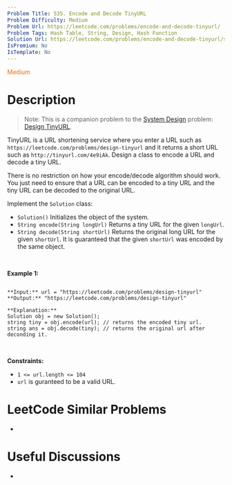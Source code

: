 ```yaml
---
Problem Title: 535. Encode and Decode TinyURL
Problem Difficulty: Medium
Problem Url: https://leetcode.com/problems/encode-and-decode-tinyurl/
Problem Tags: Hash Table, String, Design, Hash Function
Solution Url: https://leetcode.com/problems/encode-and-decode-tinyurl/solution/
IsPremium: No
IsTemplate: No
---
```


<span style="color: rgb(239, 108, 0);">Medium</span>

# Description


> Note: This is a companion problem to the [System Design](https://leetcode.com/discuss/interview-question/system-design/) problem: [Design TinyURL](https://leetcode.com/discuss/interview-question/124658/Design-a-URL-Shortener-(-TinyURL-)-System/).


TinyURL is a URL shortening service where you enter a URL such as `https://leetcode.com/problems/design-tinyurl` and it returns a short URL such as `http://tinyurl.com/4e9iAk`. Design a class to encode a URL and decode a tiny URL.


There is no restriction on how your encode/decode algorithm should work. You just need to ensure that a URL can be encoded to a tiny URL and the tiny URL can be decoded to the original URL.


Implement the `Solution` class:


* `Solution()` Initializes the object of the system.
* `String encode(String longUrl)` Returns a tiny URL for the given `longUrl`.
* `String decode(String shortUrl)` Returns the original long URL for the given `shortUrl`. It is guaranteed that the given `shortUrl` was encoded by the same object.


 


**Example 1:**



```

**Input:** url = "https://leetcode.com/problems/design-tinyurl"
**Output:** "https://leetcode.com/problems/design-tinyurl"

**Explanation:**
Solution obj = new Solution();
string tiny = obj.encode(url); // returns the encoded tiny url.
string ans = obj.decode(tiny); // returns the original url after deconding it.

```

 


**Constraints:**


* `1 <= url.length <= 104`
* `url` is guranteed to be a valid URL.




# LeetCode Similar Problems

- []()

# Useful Discussions

- []()
